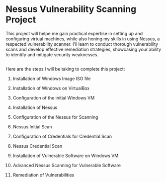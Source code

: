 # Nessus Vulnerability Scanning Project

This project will helpe me gain practical expertise in setting up and configuring virtual machines, while also honing my skills in using Nessus, a respected vulnerability scanner. I'll learn to conduct thorough vulnerability scans and develop effective remediation strategies, showcasing your ability to identify and mitigate security weaknesses.

<h2></h2>

Here are the steps I will be taking to complete this project:

1. Installation of Windows Image ISO file

2. Installation of Windows on VirtualBox

3. Configuration of the initial Windows VM

4. Installation of Nessus

5. Configuration of the Nessus for Scanning

6. Nessus Initial Scan

7. Configuration of Credentials for Credential Scan

8. Nessus Credential Scan

9. Installation of Vulnerable Software on Windows VM

10. Advanced Nessus Scanning for Vulnerable Software

11. Remediation of Vulnerabilities 
